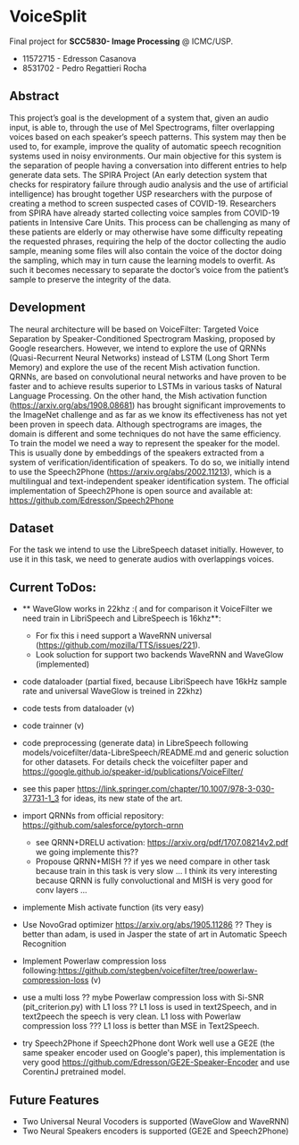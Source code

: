 # VoiceSplit

Final project for **SCC5830- Image Processing** @ ICMC/USP.

* 11572715 - Edresson Casanova 
* 8531702 - Pedro Regattieri Rocha 

## Abstract
This project’s goal is the development of a system that, given an audio input, is able to, through the use of Mel Spectrograms, filter overlapping voices based on each speaker’s speech patterns. 
This system may then be used to, for example, improve the quality of automatic speech recognition systems used in noisy environments. 
Our main objective for this system is the separation of people having a conversation into different entries to help generate data sets. 
The SPIRA Project (An early detection system that checks for respiratory failure through audio analysis and the use of artificial intelligence) has brought together USP researchers with the purpose of creating a method to screen suspected cases of COVID-19.
Researchers from SPIRA have already started collecting voice samples from COVID-19 patients in Intensive Care Units. This process can be challenging as many of these patients are elderly or may otherwise have some difficulty repeating the requested phrases, requiring the help of the doctor collecting the audio sample, meaning some files will also contain the voice of the doctor doing the sampling, which may in turn cause the learning models to overfit. As such it becomes necessary to separate the doctor’s voice from the patient’s sample to preserve the integrity of the data.

## Development
The neural architecture will be based on VoiceFilter: Targeted Voice Separation by Speaker-Conditioned Spectrogram Masking, proposed by Google researchers. However, we intend to explore the use of QRNNs (Quasi-Recurrent Neural Networks) instead of LSTM (Long Short Term Memory) and explore the use of the recent Mish activation function. QRNNs, are based on convolutional neural networks and have proven to be faster and to achieve results superior to LSTMs in various tasks of Natural Language Processing. On the other hand, the Mish activation function (https://arxiv.org/abs/1908.08681) has brought significant improvements to the ImageNet challenge and as far as we know its effectiveness has not yet been proven in speech data. Although spectrograms are images, the domain is different and some techniques do not have the same efficiency. To train the model we need a way to represent the speaker for the model. This is usually done by embeddings of the speakers extracted from a system of verification/identification of speakers. To do so, we initially intend to use the Speech2Phone (https://arxiv.org/abs/2002.11213), which is a multilingual and text-independent speaker identification system. The official implementation of Speech2Phone is open source and available at: https://github.com/Edresson/Speech2Phone

## Dataset
For the task we intend to use the LibreSpeech dataset initially. However, to use it in this task, we need to generate audios with overlappings voices.


## Current ToDos:

* ** WaveGlow works in 22khz :( and for comparison it VoiceFilter we need train in LibriSpeech and LibreSpeech is 16khz**:
    * For fix this i need support a WaveRNN universal (https://github.com/mozilla/TTS/issues/221).
    * Look soluction for support two backends WaveRNN and WaveGlow (implemented)

* code dataloader (partial fixed, because LibriSpeech have 16kHz sample rate and universal WaveGlow is treined in 22khz) 
* code tests from dataloader (v)
* code trainner (v)
* code preprocessing (generate data) in LibreSpeech following models/voicefilter/data-LibreSpeech/README.md and generic soluction for other datasets. For details check the voicefilter paper and https://google.github.io/speaker-id/publications/VoiceFilter/

* see this paper https://link.springer.com/chapter/10.1007/978-3-030-37731-1_3 for ideas, its new state of the art.



* import QRNNs from official repository: https://github.com/salesforce/pytorch-qrnn
    * see QRNN+DRELU activation:  https://arxiv.org/pdf/1707.08214v2.pdf we going implemente this??
    * Propouse QRNN+MISH ?? if yes we need compare in other task because  train in this task is very slow ... I think its very interesting because QRNN is fully convoluctional and MISH is very good for conv layers ... 

* implemente Mish activate function (its very easy)

* Use NovoGrad optimizer https://arxiv.org/abs/1905.11286 ?? They is better than adam, is used in Jasper the state of art in Automatic Speech Recognition 

* Implement Powerlaw compression loss following:https://github.com/stegben/voicefilter/tree/powerlaw-compression-loss (v)

* use a multi loss ?? mybe Powerlaw compression loss with   Si-SNR (pit_criterion.py)  with L1 loss ??  L1 loss is used in text2Speech, and in text2peech the speech is very clean.  L1 loss with Powerlaw compression loss ??? L1 loss is better than MSE in Text2Speech.


* try Speech2Phone if Speech2Phone dont Work well use a GE2E (the same speaker encoder used on Google's paper), this implementation is very good https://github.com/Edresson/GE2E-Speaker-Encoder and use CorentinJ pretrained model.




## Future Features

* Two Universal Neural Vocoders is supported (WaveGlow and WaveRNN)
* Two Neural Speakers encoders is supported (GE2E and Speech2Phone)